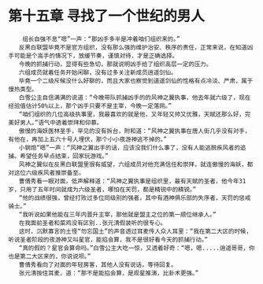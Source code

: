 # 第十五章 寻找了一个世纪的男人
        组长自强不息“嗯”一声：“那凶手多半是冲着咱们组织来的。”
       反黑白联盟毕竟不是官方组织，没有那么强的维护治安、秩序的责任，正常来说，在知道凶手可能是个高手的情况下，放缓节奏，谨慎对待，才是正确选择。
       今晚的抓捕行动，显得有些急切，那就说明凶手给了组织高层一定的压力。
       六组成员就着任务开始闲聊，没有过多关注新成员逍遥剑仙。
       毕竟一个二级斥候没什么好聊的，而且大家也察觉到道遥剑仙的性格有点冷淡、严肃，属于慢热类型。
       白雪公主自信满满的说道：“今晚带队抓捕凶手的的风神之翼执事，他去年就六级了，现在经验值估计50%以上，那个凶手只要不是主宰，今晚一定落网。”
       “咱们组织的几位高级执事里，我最喜欢的就是他，又年轻又帅又优雅，天赋还那么好，完美好男人。”语气中透着崇拜和仰慕。
       傲慢的海妖医林圣手，罕见的没有拆台，附和道：“风神之翼执事在唐人街几乎没有对手，有他在，再加上五六十号人埋伏，那个小小夜游神逃不掉的。”
       小钢炮“嗯”一声：“风神之翼出手的话，应该没我们什么事了，没有人能逃脱疾风者的追捕。希望任务早点结束，回家玩游戏。”
       风神之翼似在反黑白联盟里很有威望，六组成员对他充满信任和崇拜，就连傲慢的海妖，都对这位六级疾风者推崇备至。
       曹倩秀看一眼对面，低声解释道：“风神之翼执事是组织里，最有天赋的圣者，他今年31岁，只用了五年时间就成为六级圣者，哪怕在天罚，都是精锐中的精锐。”
       “他的战绩很强，曾经打败过多位同级别的强者，其中有酒神俱乐部的失序者，天罚的惩戒骑士。”
       “我听说如果他能在三年内晋升主宰，那他就是盟主之位的第一顺位继承人。”
       在我面前圣者和菜鸡没有区别..张元清假装听的很专心。
       这时，沉默寡言的土怪“勿忘国土”的声音透过耳麦传人众人耳里：“我在第二大区的时候，听说圣者阶段的夜游神又叫星官，能掐会算，我不是很好看今天的抓捕行动。”
       “真的假的？星官会算命吗。”白雪公主大吃一惊，又透着好奇：“嗯，嗯.....逍遥哥哥，你也是第二大区来的，你说说呗。”
       曹倩秀看向了对面的年轻房客，其他人没有说话，等待回复。
       张元清按住耳麦，道：“那不是能掐会算，是观星推演，比卦术更强。”